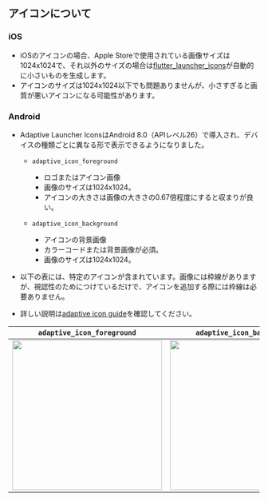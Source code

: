 ## アイコンについて

### iOS

- iOSのアイコンの場合、Apple Storeで使用されている画像サイズは1024x1024で、それ以外のサイズの場合は[flutter_launcher_icons]が自動的に小さいものを生成します。
- アイコンのサイズは1024x1024以下でも問題ありませんが、小さすぎると画質が悪いアイコンになる可能性があります。

### Android

- Adaptive Launcher IconsはAndroid 8.0（APIレベル26）で導入され、デバイスの種類ごとに異なる形で表示できるようになりました。
  - `adaptive_icon_foreground`
    - ロゴまたはアイコン画像
    - 画像のサイズは1024x1024。
    - アイコンの大きさは画像の大きさの0.67倍程度にすると収まりが良い。

  - `adaptive_icon_background`
    - アイコンの背景画像
    - カラーコードまたは背景画像が必須。
    - 画像のサイズは1024x1024。

- 以下の表には、特定のアイコンが含まれています。画像には枠線がありますが、視認性のためにつけているだけで、アイコンを追加する際には枠線は必要ありません。
- 詳しい説明は[adaptive icon guide]を確認してください。

|`adaptive_icon_foreground` | `adaptive_icon_background`|
|:--------------------------:|:--------------------------:|
| <img src="https://github.com/yumemi-inc/flutter-mobile-project-template/assets/67954894/0d1e1559-1600-4c12-aea6-2b4b234c7f41" width="300" /> | <img src="https://github.com/yumemi-inc/flutter-mobile-project-template/assets/67954894/521be3f1-945c-4c08-9c81-6f612679801c" width="300" /> |

<!-- Links -->

[flutter_launcher_icons]: https://pub.dev/packages/flutter_launcher_icons

[adaptive icon guide]: https://developer.android.com/guide/practices/ui_guidelines/icon_design_adaptive?hl=ja
